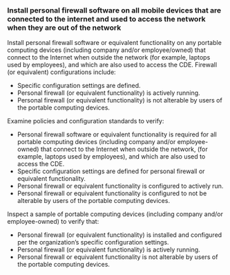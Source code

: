### Install personal firewall software on all mobile devices that are connected to the internet and used to access the network when they are out of the network

Install personal firewall software or equivalent functionality on any portable computing devices (including company and/or employee/owned) that connect to the Internet when outside the network (for example, laptops used by employees), and which are also used to access the CDE. Firewall (or equivalent) configurations include:

- Specific configuration settings are defined.
- Personal firewall (or equivalent functionality) is actively running.
- Personal firewall (or equivalent functionality) is not alterable by users of the portable computing devices.

Examine policies and configuration standards to verify:

- Personal firewall software or equivalent functionality is required for all portable computing devices (including company and/or employee-owned) that connect to the Internet when outside the network, (for example, laptops used by employees), and which are also used to access the CDE.
- Specific configuration settings are defined for personal firewall or equivalent functionality.
- Personal firewall or equivalent functionality is configured to actively run.
- Personal firewall or equivalent functionality is configured to not be alterable by users of the portable computing devices.

Inspect a sample of portable computing devices (including company and/or employee-owned) to verify that:

- Personal firewall (or equivalent functionality) is installed and configured per the organization’s specific configuration settings.
- Personal firewall (or equivalent functionality) is actively running.
- Personal firewall or equivalent functionality is not alterable by users of the portable computing devices.
